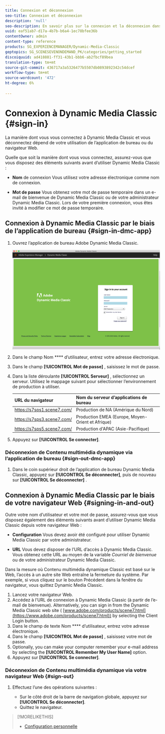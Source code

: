 ```yaml
---
title: Connexion et déconnexion
seo-title: Connexion et déconnexion
description: 'null'
seo-description: En savoir plus sur la connexion et la déconnexion dans Dynamic Media Classic
uuid: eaf51ab7-d17a-4b7b-b6a4-1ec78bfee36b
contentOwner: admin
content-type: reference
products: SG_EXPERIENCEMANAGER/Dynamic-Media-Classic
geptopics: SG_SCENESEVENONDEMAND_PK/categories/getting_started
discoiquuid: ad418881-ff31-43b1-bbb6-ab2fbcf89bea
translation-type: tm+mt
source-git-commit: 436717a3a5326477b5507db0893892342c54dcef
workflow-type: tm+mt
source-wordcount: '472'
ht-degree: 6%

---
```



<!-- UPDATE THIS TOPIC AFTER DECEMBER 31, 2020!!!!! -->

# Connexion à Dynamic Media Classic {#sign-in}

La manière dont vous vous connectez à Dynamic Media Classic et vous déconnectez dépend de votre utilisation de l’application de bureau ou du navigateur Web.

Quelle que soit la manière dont vous vous connectez, assurez-vous que vous disposez des éléments suivants avant d’utiliser Dynamic Media Classic :

* **Nom** de connexion Vous utilisez votre adresse électronique comme nom de connexion.

* **Mot de passe** Vous obtenez votre mot de passe temporaire dans un e-mail de bienvenue de Dynamic Media Classic ou de votre administrateur Dynamic Media Classic. Lors de votre première connexion, vous êtes invité à modifier ce mot de passe temporaire.

## Connexion à Dynamic Media Classic par le biais de l’application de bureau {#sign-in-dmc-app}

1. Ouvrez l’application de bureau Adobe Dynamic Media Classic.

   ![Connexion à Dynamic Media Classic](/help/assets/dmclassic-login1.png)

1. Dans le champ Nom **** d’utilisateur, entrez votre adresse électronique.
1. Dans le champ **[!UICONTROL Mot de passe]** , saisissez le mot de passe.
1. Dans la liste déroulante **[!UICONTROL Serveur]** , sélectionnez un serveur.
Utilisez le mappage suivant pour sélectionner l’environnement de production à utiliser.

   | URL du navigateur | Nom du serveur d’applications de bureau |
   |---|---|
   | https://s7sps1.scene7.com/ | Production de NA (Amérique du Nord) |
   | https://s7sps3.scene7.com/ | Production EMEA (Europe, Moyen-Orient et Afrique) |
   | https://s7sps5.scene7.com/ | Production d&#39;APAC (Asie-Pacifique) |

1. Appuyez sur **[!UICONTROL Se connecter]**.

### Déconnexion de Contenu multimédia dynamique via l’application de bureau {#sign-out-dmc-app}

1. Dans le coin supérieur droit de l’application de bureau Dynamic Media Classic, appuyez sur **[!UICONTROL Se déconnecter]**, puis de nouveau sur **[!UICONTROL Se déconnecter]** .

## Connexion à Dynamic Media Classic par le biais de votre navigateur Web {#signing-in-and-out}

Outre votre nom d’utilisateur et votre mot de passe, assurez-vous que vous disposez également des éléments suivants avant d’utiliser Dynamic Media Classic depuis votre navigateur Web :

* **Configuration** Vous devez avoir été configuré pour utiliser Dynamic Media Classic par votre administrateur.

* **URL** Vous devez disposer de l’URL d’accès à Dynamic Media Classic. Vous obtenez cette URL au moyen de la variable 
*Courriel de bienvenue* ou de votre administrateur Dynamic Media Classic.

Dans la mesure où Contenu multimédia dynamique Classic est basé sur le Web, l’accès à un autre site Web entraîne la fermeture du système. Par exemple, si vous cliquez sur le bouton Précédent dans la fenêtre du navigateur, vous quittez Dynamic Media Classic.

1. Lancez votre navigateur Web.
1. Accédez à l’URL de connexion à Dynamic Media Classic (à partir de l’e-mail de bienvenue). Alternatively, you can sign in from the Dynamic Media Classic web site ( [www.adobe.com/products/scene7.html](https://www.adobe.com/products/scene7.html)) by selecting the Client Login button.
1. Dans le champ de texte Nom **** d’utilisateur, entrez votre adresse électronique.
1. Dans le champ **[!UICONTROL Mot de passe]** , saisissez votre mot de passe.
1. Optionally, you can make your computer remember your e-mail address by selecting the **[!UICONTROL Remember My User Name]** option.
1. Appuyez sur **[!UICONTROL Se connecter]**.

### Déconnexion de Contenu multimédia dynamique via votre navigateur Web {#sign-out}

1. Effectuez l’une des opérations suivantes :

   * Sur le côté droit de la barre de navigation globale, appuyez sur **[!UICONTROL Se déconnecter]**.
   * Quittez le navigateur.

>[!MORELIKETHIS]
>
>* [Configuration personnelle](personal-setup.md#personal_setup)

